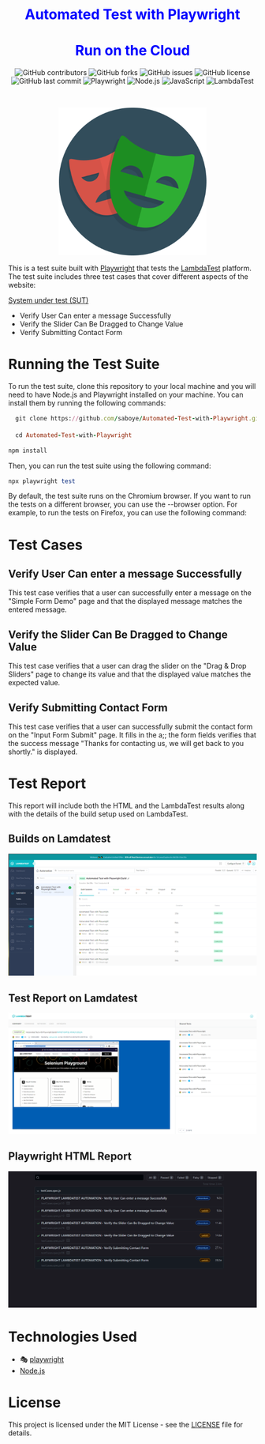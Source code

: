 
<p align="justify">
<h1 align="center" style="color:blue;" id="heading"> Automated Test with Playwright </h1>
<h1 align="center" style="color:blue;" id="heading"> Run on the Cloud </h1>
</p>


<p align="center">
<img src="https://img.shields.io/github/contributors/saboye/Automated-Test-with-Playwright?color=blue&logo=github&style=for-the-badge" alt="GitHub contributors">
<img src="https://img.shields.io/github/forks/saboye/Automated-Test-with-Playwright?logo=github&style=for-the-badge" alt="GitHub forks">
<img src="https://img.shields.io/github/issues-raw/saboye/Automated-Test-with-Playwright?style=for-the-badge" alt="GitHub issues">
<img src="https://img.shields.io/github/license/saboye/Automated-Test-with-Playwright?label=license&style=for-the-badge" alt="GitHub license">
<img src="https://img.shields.io/github/last-commit/saboye/Automated-Test-with-Playwright?style=for-the-badge" alt="GitHub last commit">
<img src="https://img.shields.io/badge/Playwright-1.31.2-green?style=for-the-badge&logo=playwright" alt="Playwright">
<img src="https://img.shields.io/badge/Node.js-v14.16.0-green?style=for-the-badge&logo=node.js" alt="Node.js">
<img src="https://img.shields.io/badge/JavaScript-ES6-green?style=for-the-badge&logo=javascript" alt="JavaScript">
<img src="https://img.shields.io/badge/LambdaTest-Cloud%20Testing-yellow?style=for-the-badge&logo=lambdatest" alt="LambdaTest">
</p>




<!-- PROJECT LOGO -->
<br />
<p align="center">
  <a>
    <img src="./images/playwright.png" alt="Logo" width="300" height="300">
  </a>
</p>



This is a test suite built with [Playwright](https://playwright.dev/) that tests the [LambdaTest](https://www.lambdatest.com/selenium-playground/) platform. The test suite includes three test cases that cover different aspects of the website:

[System under test (SUT)](https://www.lambdatest.com/selenium-playground/)

- Verify User Can enter a message Successfully
- Verify the Slider Can Be Dragged to Change Value
- Verify Submitting Contact Form


# Running the Test Suite

To run the test suite,  clone this repository to your local machine and you will need to have Node.js and Playwright installed on your machine. You can install them by running the following commands:

```ruby
  git clone https://github.com/saboye/Automated-Test-with-Playwright.git
  
  cd Automated-Test-with-Playwright
```

```ruby
npm install

```

Then, you can run the test suite using the following command:

```ruby
npx playwright test
```

By default, the test suite runs on the Chromium browser. If you want to run the tests on a different browser, you can use the --browser option. For example, to run the tests on Firefox, you can use the following command:

# Test Cases
## Verify User Can enter a message Successfully
This test case verifies that a user can successfully enter a message on the "Simple Form Demo" page and that the displayed message matches the entered message.

## Verify the Slider Can Be Dragged to Change Value
This test case verifies that a user can drag the slider on the "Drag & Drop Sliders" page to change its value and that the displayed value matches the expected value.

## Verify Submitting Contact Form
This test case verifies that a user can successfully submit the contact form on the "Input Form Submit" page. It fills in the a;; the form fields  verifies that the success message "Thanks for contacting us, we will get back to you shortly." is displayed.

# Test Report 
This report will include both the HTML and the LambdaTest results along with the details of the build setup used on LambdaTest.

## Builds on Lamdatest 
<p align="center">
  <a>
    <img src="./images/lambdatest_build.png" alt="Builds on Lamdatest " >
  </a>
</p>

## Test Report on Lamdatest 
<p align="center">
  <a>
    <img src="./images/lambdatest_report.png" alt="Test Report on Lamdatest" >
  </a>
</p>

## Playwright HTML Report 
<p align="center">
  <a>
    <img src="./images/html-report.png" alt="Playwright HTML Report" >
  </a>
</p>

# Technologies Used 

- 🎭 [playwright](https://playwright.dev/) 
- [Node.js](https://nodejs.org/en)

# License
This project is licensed under the MIT License - see the [LICENSE](https://github.com/saboye/Automated-Test-with-Playwright/blob/main/LICENSE) file for details.

